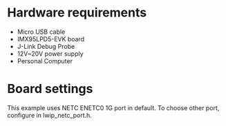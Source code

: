 Hardware requirements
===================
- Micro USB cable
- IMX95LPD5-EVK board
- J-Link Debug Probe
- 12V~20V power supply
- Personal Computer

Board settings
============
This example uses NETC ENETC0 1G port in default. To choose other port, configure in lwip_netc_port.h.
